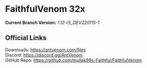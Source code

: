 # FaithfulVenom 32x

**Current Branch Version:** _1.12-r5_DEV220115-1_  

## Official Links

Downloads: https://antvenom.com/files  
Discord: https://discord.gg/AntVenom  
GitHub Repo: https://github.com/mullak99s-Faithful/FaithfulVenom  
